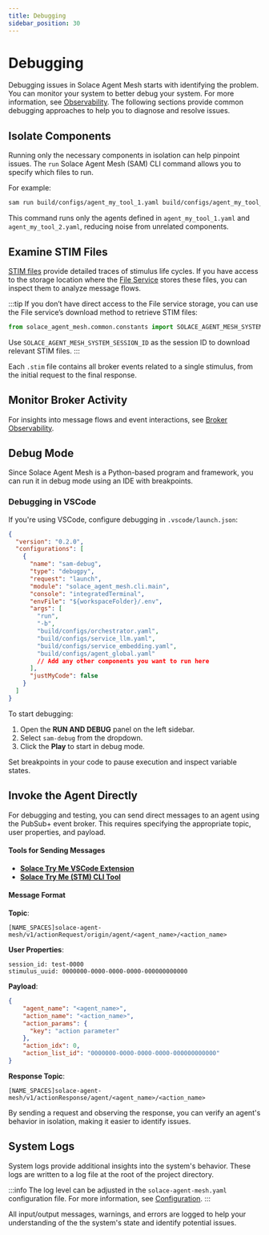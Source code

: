 ```yaml
---
title: Debugging
sidebar_position: 30
---
```


# Debugging

Debugging issues in Solace Agent Mesh starts with identifying the problem. You can monitor your system to better debug your system. For more information, see [Observability](./observability.md).
The following sections provide common debugging approaches to help you to diagnose and resolve issues.

## Isolate Components

Running only the necessary components in isolation can help pinpoint issues. The `run` Solace Agent Mesh (SAM) CLI command allows you to specify which files to run.

For example:

```bash
sam run build/configs/agent_my_tool_1.yaml build/configs/agent_my_tool_2.yaml
```

This command runs only the agents defined in `agent_my_tool_1.yaml` and `agent_my_tool_2.yaml`, reducing noise from unrelated components.

## Examine STIM Files

[STIM files](./observability.md#stimulus-logs) provide detailed traces of stimulus life cycles. If you have access to the storage location where the [File Service](../user-guide/advanced/services/file-service.md) stores these files, you can inspect them to analyze message flows.

:::tip
If you don’t have direct access to the File service storage, you can use the File service’s download method to retrieve STIM files:

```python
from solace_agent_mesh.common.constants import SOLACE_AGENT_MESH_SYSTEM_SESSION_ID
```

Use `SOLACE_AGENT_MESH_SYSTEM_SESSION_ID` as the session ID to download relevant STIM files.
:::

Each `.stim` file contains all broker events related to a single stimulus, from the initial request to the final response.

## Monitor Broker Activity

For insights into message flows and event interactions, see [Broker Observability](./observability.md#broker-observability).

## Debug Mode

Since Solace Agent Mesh is a Python-based program and framework, you can run it in debug mode using an IDE with breakpoints.

### Debugging in VSCode

If you're using VSCode, configure debugging in `.vscode/launch.json`:

```json
{
  "version": "0.2.0",
  "configurations": [
    {
      "name": "sam-debug",
      "type": "debugpy",
      "request": "launch",
      "module": "solace_agent_mesh.cli.main",
      "console": "integratedTerminal",
      "envFile": "${workspaceFolder}/.env",
      "args": [
        "run",
        "-b",
        "build/configs/orchestrator.yaml",
        "build/configs/service_llm.yaml",
        "build/configs/service_embedding.yaml",
        "build/configs/agent_global.yaml"
        // Add any other components you want to run here
      ],
      "justMyCode": false
    }
  ]
}
```

To start debugging:
1. Open the **RUN AND DEBUG** panel on the left sidebar.
2. Select `sam-debug` from the dropdown.
3. Click the **Play** to start in debug mode.

Set breakpoints in your code to pause execution and inspect variable states.

## Invoke the Agent Directly

For debugging and testing, you can send direct messages to an agent using the PubSub+ event broker. This requires specifying the appropriate topic, user properties, and payload.

#### Tools for Sending Messages
- **[Solace Try Me VSCode Extension](https://marketplace.visualstudio.com/items?itemName=solace-tools.solace-try-me-vsc-extension)**
- **[Solace Try Me (STM) CLI Tool](https://github.com/SolaceLabs/solace-tryme-cli)**

#### Message Format

**Topic**:

```
[NAME_SPACES]solace-agent-mesh/v1/actionRequest/origin/agent/<agent_name>/<action_name>
```

**User Properties**:

```
session_id: test-0000
stimulus_uuid: 0000000-0000-0000-0000-000000000000
```

**Payload**:

```json
{
    "agent_name": "<agent_name>",
    "action_name": "<action_name>",
    "action_params": {
      "key": "action parameter"
    },
    "action_idx": 0,
    "action_list_id": "0000000-0000-0000-0000-000000000000"
}
```

**Response Topic**:

```
[NAME_SPACES]solace-agent-mesh/v1/actionResponse/agent/<agent_name>/<action_name>
```

By sending a request and observing the response, you can verify an agent's behavior in isolation, making it easier to identify issues.

## System Logs

System logs provide additional insights into the system's behavior. These logs are written to a log file at the root of the project directory.

:::info
The log level can be adjusted in the `solace-agent-mesh.yaml` configuration file. For more information, see [Configuration](../getting-started/configuration.md#build-settings).
:::

All input/output messages, warnings, and errors are logged to help your understanding of the the system's state and identify potential issues.
